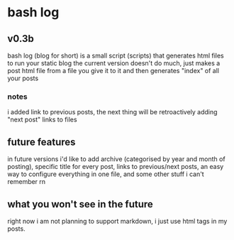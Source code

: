 # bash log
## v0.3b
bash log (blog for short) is a small script (scripts) that generates html files to run your static blog
the current version doesn't do much, just makes a post html file from a file you give it to it and then generates "index" of all your posts

### notes
i added link to previous posts, the next thing will be retroactively adding "next post" links to files

## future features
in future versions i'd like to add archive (categorised by year and month of posting), specific title for every post, links to previous/next posts, an easy way to configure everything in one file, and some other stuff i can't remember rn

## what you won't see in the future
right now i am not planning to support markdown, i just use html tags in my posts.
